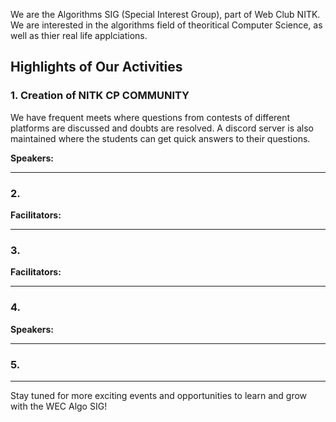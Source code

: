 We are the Algorithms SIG (Special Interest Group), part of Web Club NITK. We are interested in the algorithms field of theoritical Computer Science, as well as thier real life applciations.



## Highlights of Our Activities

### 1. Creation of NITK CP COMMUNITY

We have frequent meets where questions from contests of different platforms are discussed and doubts are resolved. 
A discord server is also maintained where the students can get quick answers to their questions. 



**Speakers:** 

---

### 2. 

**Facilitators:** 

---

### 3. 

**Facilitators:** 


---

### 4. 

**Speakers:** 

---

### 5. 


---

Stay tuned for more exciting events and opportunities to learn and grow with the WEC Algo SIG!





